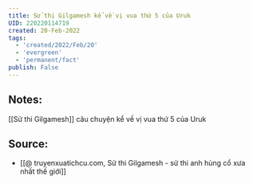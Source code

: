 ```yaml
---
title: Sử thi Gilgamesh kể về vị vua thứ 5 của Uruk
UID: 220220114719
created: 20-Feb-2022
tags:
  - 'created/2022/Feb/20'
  - 'evergreen'
  - 'permanent/fact'
publish: False
---
```

## Notes:
[[Sử thi Gilgamesh]] câu chuyện kể về vị vua thứ 5 của Uruk

## Source:
- [[@ truyenxuatichcu.com, Sử thi Gilgamesh - sử thi anh hùng cổ xưa nhất thế giới]]


